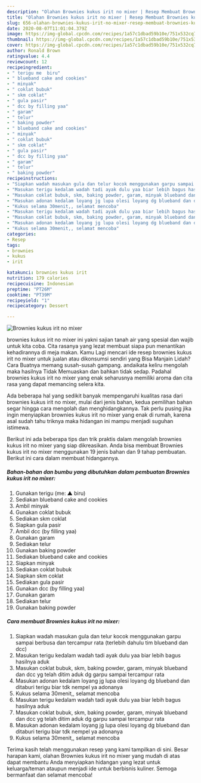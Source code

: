```yaml
---
description: "Olahan Brownies kukus irit no mixer | Resep Membuat Brownies kukus irit no mixer Yang Lezat"
title: "Olahan Brownies kukus irit no mixer | Resep Membuat Brownies kukus irit no mixer Yang Lezat"
slug: 656-olahan-brownies-kukus-irit-no-mixer-resep-membuat-brownies-kukus-irit-no-mixer-yang-lezat
date: 2020-08-07T11:01:04.379Z
image: https://img-global.cpcdn.com/recipes/1a57c1dbad59b10e/751x532cq70/brownies-kukus-irit-no-mixer-foto-resep-utama.jpg
thumbnail: https://img-global.cpcdn.com/recipes/1a57c1dbad59b10e/751x532cq70/brownies-kukus-irit-no-mixer-foto-resep-utama.jpg
cover: https://img-global.cpcdn.com/recipes/1a57c1dbad59b10e/751x532cq70/brownies-kukus-irit-no-mixer-foto-resep-utama.jpg
author: Ronald Brown
ratingvalue: 4.4
reviewcount: 12
recipeingredient:
- " terigu me  biru"
- " blueband cake and cookies"
- " minyak"
- " coklat bubuk"
- " skm coklat"
- " gula pasir"
- " dcc by filling yaa"
- " garam"
- " telur"
- " baking powder"
- " blueband cake and cookies"
- " minyak"
- " coklat bubuk"
- " skm coklat"
- " gula pasir"
- " dcc by filling yaa"
- " garam"
- " telur"
- " baking powder"
recipeinstructions:
- "Siapkan wadah masukan gula dan telur kocok menggunakan garpu sampai berbusa dan tercampur rata (terlebih dahulu tim blueband dan dcc)"
- "Masukan terigu kedalam wadah tadi ayak dulu yaa biar lebih bagus hasilnya aduk"
- "Masukan coklat bubuk, skm, baking powder, garam, minyak blueband dan dcc yg telah ditim aduk dg garpu sampai tercampur rata"
- "Masukan adonan kedalam loyang jg lupa olesi loyang dg blueband dan ditaburi terigu biar tdk nempel ya adonanya"
- "Kukus selama 30menit,, selamat mencoba"
- "Masukan terigu kedalam wadah tadi ayak dulu yaa biar lebih bagus hasilnya aduk"
- "Masukan coklat bubuk, skm, baking powder, garam, minyak blueband dan dcc yg telah ditim aduk dg garpu sampai tercampur rata"
- "Masukan adonan kedalam loyang jg lupa olesi loyang dg blueband dan ditaburi terigu biar tdk nempel ya adonanya"
- "Kukus selama 30menit,, selamat mencoba"
categories:
- Resep
tags:
- brownies
- kukus
- irit

katakunci: brownies kukus irit 
nutrition: 179 calories
recipecuisine: Indonesian
preptime: "PT26M"
cooktime: "PT39M"
recipeyield: "1"
recipecategory: Dessert

---
```



![Brownies kukus irit no mixer](https://img-global.cpcdn.com/recipes/1a57c1dbad59b10e/751x532cq70/brownies-kukus-irit-no-mixer-foto-resep-utama.jpg)


brownies kukus irit no mixer ini yakni sajian tanah air yang spesial dan wajib untuk kita coba. Cita rasanya yang lezat membuat siapa pun menantikan kehadirannya di meja makan.
Kamu Lagi mencari ide resep brownies kukus irit no mixer untuk jualan atau dikonsumsi sendiri yang Bisa Manjain Lidah? Cara Buatnya memang susah-susah gampang. andaikata keliru mengolah maka hasilnya Tidak Memuaskan dan bahkan tidak sedap. Padahal brownies kukus irit no mixer yang enak seharusnya memiliki aroma dan cita rasa yang dapat memancing selera kita.



Ada beberapa hal yang sedikit banyak mempengaruhi kualitas rasa dari brownies kukus irit no mixer, mulai dari jenis bahan, kedua pemilihan bahan segar hingga cara mengolah dan menghidangkannya. Tak perlu pusing jika ingin menyiapkan brownies kukus irit no mixer yang enak di rumah, karena asal sudah tahu triknya maka hidangan ini mampu menjadi suguhan istimewa.


Berikut ini ada beberapa tips dan trik praktis dalam mengolah brownies kukus irit no mixer yang siap dikreasikan. Anda bisa membuat Brownies kukus irit no mixer menggunakan 19 jenis bahan dan 9 tahap pembuatan. Berikut ini cara dalam membuat hidangannya.

<!--inarticleads1-->

##### Bahan-bahan dan bumbu yang dibutuhkan dalam pembuatan Brownies kukus irit no mixer:

1. Gunakan  terigu (me: ▲ biru)
1. Sediakan  blueband cake and cookies
1. Ambil  minyak
1. Gunakan  coklat bubuk
1. Sediakan  skm coklat
1. Siapkan  gula pasir
1. Ambil  dcc (by filling yaa)
1. Gunakan  garam
1. Sediakan  telur
1. Gunakan  baking powder
1. Sediakan  blueband cake and cookies
1. Siapkan  minyak
1. Sediakan  coklat bubuk
1. Siapkan  skm coklat
1. Sediakan  gula pasir
1. Gunakan  dcc (by filling yaa)
1. Gunakan  garam
1. Sediakan  telur
1. Gunakan  baking powder




<!--inarticleads2-->

##### Cara membuat Brownies kukus irit no mixer:

1. Siapkan wadah masukan gula dan telur kocok menggunakan garpu sampai berbusa dan tercampur rata (terlebih dahulu tim blueband dan dcc)
1. Masukan terigu kedalam wadah tadi ayak dulu yaa biar lebih bagus hasilnya aduk
1. Masukan coklat bubuk, skm, baking powder, garam, minyak blueband dan dcc yg telah ditim aduk dg garpu sampai tercampur rata
1. Masukan adonan kedalam loyang jg lupa olesi loyang dg blueband dan ditaburi terigu biar tdk nempel ya adonanya
1. Kukus selama 30menit,, selamat mencoba
1. Masukan terigu kedalam wadah tadi ayak dulu yaa biar lebih bagus hasilnya aduk
1. Masukan coklat bubuk, skm, baking powder, garam, minyak blueband dan dcc yg telah ditim aduk dg garpu sampai tercampur rata
1. Masukan adonan kedalam loyang jg lupa olesi loyang dg blueband dan ditaburi terigu biar tdk nempel ya adonanya
1. Kukus selama 30menit,, selamat mencoba




Terima kasih telah menggunakan resep yang kami tampilkan di sini. Besar harapan kami, olahan Brownies kukus irit no mixer yang mudah di atas dapat membantu Anda menyiapkan hidangan yang lezat untuk keluarga/teman ataupun menjadi ide untuk berbisnis kuliner. Semoga bermanfaat dan selamat mencoba!
